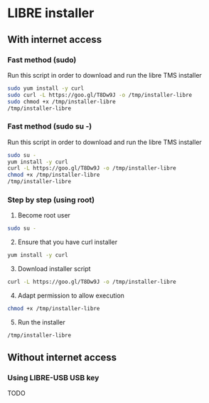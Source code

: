 # LIBRE installer

## With internet access

### Fast method (sudo)

Run this script in order to download and run the libre TMS installer
```bash
sudo yum install -y curl
sudo curl -L https://goo.gl/T8Dw9J -o /tmp/installer-libre
sudo chmod +x /tmp/installer-libre
/tmp/installer-libre
```

### Fast method (sudo su -)

Run this script in order to download and run the libre TMS installer
```bash
sudo su -
yum install -y curl
curl -L https://goo.gl/T8Dw9J -o /tmp/installer-libre
chmod +x /tmp/installer-libre
/tmp/installer-libre
```

### Step by step (using root)

1. Become root user
```bash
sudo su -
```

2. Ensure that you have curl installer
```bash
yum install -y curl
```

3. Download installer script
```bash
curl -L https://goo.gl/T8Dw9J -o /tmp/installer-libre
```

4. Adapt permission to allow execution
```bash
chmod +x /tmp/installer-libre
```

5. Run the installer
```bash
/tmp/installer-libre
```

## Without internet access

### Using LIBRE-USB USB key

TODO
